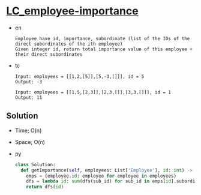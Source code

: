 # [LC_employee-importance](https://leetcode.com/problems/employee-importance)

* en

  ```en
  Employee have id, importance, subordinate (list of the IDs of the direct subordinates of the ith employee)
  Given integer id, return total importance value of this employee + their direct subordinates
  ```

* tc

  ```tc
  Input: employees = [[1,2,[5]],[5,-3,[]]], id = 5
  Output: -3

  Input: employees = [[1,5,[2,3]],[2,3,[]],[3,3,[]]], id = 1
  Output: 11
  ```

## Solution

* Time; O(n)
* Space; O(n)

* py

  ```py
  class Solution:
    def getImportance(self, employees: List['Employee'], id: int) -> int:
      emps = {employee.id: employee for employee in employees}
      dfs = lambda id: sum(dfs(sub_id) for sub_id in emps[id].subordinates) + emps[id].importance
      return dfs(id)
  ```
